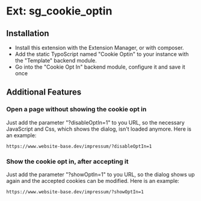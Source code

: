 # Ext: sg_cookie_optin

## Installation

- Install this extension with the Extension Manager, or with composer.
- Add the static TypoScript named "Cookie Optin" to your instance with the "Template" backend module.
- Go into the "Cookie Opt In" backend module, configure it and save it once

## Additional Features

### Open a page without showing the cookie opt in

Just add the parameter "?disableOptIn=1" to you URL, so the necessary JavaScript and Css, which shows the dialog, isn't 
loaded anymore. Here is an example:

``` 
https://www.website-base.dev/impressum/?disableOptIn=1 
```


### Show the cookie opt in, after accepting it

Just add the parameter "?showOptIn=1" to you URL, so the dialog shows up again and the accepted cookies can be modified.
Here is an example:

``` 
https://www.website-base.dev/impressum/?showOptIn=1 
```
